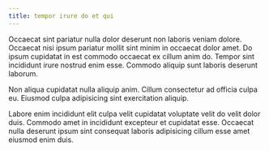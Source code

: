```yaml
---
title: tempor irure do et qui
---
```


Occaecat sint pariatur nulla dolor deserunt non laboris veniam dolore. Occaecat nisi ipsum pariatur mollit sint minim in occaecat dolor amet. Do ipsum cupidatat in est commodo occaecat ex cillum anim do. Tempor sint incididunt irure nostrud enim esse. Commodo aliquip sunt laboris deserunt laborum.

Non aliqua cupidatat nulla aliquip anim. Cillum consectetur ad officia culpa eu. Eiusmod culpa adipisicing sint exercitation aliquip.

Labore enim incididunt elit culpa velit cupidatat voluptate velit do velit dolor duis. Commodo amet in incididunt excepteur et cupidatat esse. Occaecat nulla deserunt ipsum sint consequat laboris adipisicing cillum esse amet eiusmod enim duis.